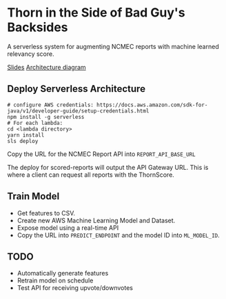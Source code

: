 # Thorn in the Side of Bad Guy's Backsides

A serverless system for augmenting NCMEC reports with machine learned relevancy score.

[Slides](https://docs.google.com/presentation/d/1VhqUs9Dztzd3OKCPIYSpDdxGON4GaxDM3dbAak4RW1E/edit#slide=id.p)
[Architecture diagram](https://docs.google.com/drawings/d/1d6iMlq7JZrqGOLsHfCE15ByNflGZbqqOJZqRIUK7oC8/edit?usp=sharing)

## Deploy Serverless Architecture

```
# configure AWS credentials: https://docs.aws.amazon.com/sdk-for-java/v1/developer-guide/setup-credentials.html
npm install -g serverless
# For each lambda:
cd <lambda directory>
yarn install
sls deploy
```

Copy the URL for the NCMEC Report API into `REPORT_API_BASE_URL`

The deploy for scored-reports will output the API Gateway URL.  This is where a client can request all
reports with the ThornScore.

## Train Model

* Get features to CSV.  
* Create new AWS Machine Learning Model and Dataset.  
* Expose model using a real-time API
* Copy the URL into `PREDICT_ENDPOINT` and the model ID into `ML_MODEL_ID`.


## TODO

* Automatically generate features
* Retrain model on schedule
* Test API for receiving upvote/downvotes 